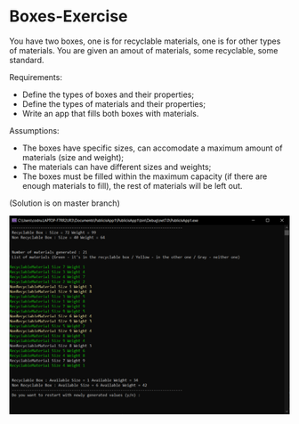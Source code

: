 # Boxes-Exercise

You have two boxes, one is for recyclable materials, one is for other types of materials. You are given an amout of materials, some recyclable, some  standard. 

Requirements:
- Define the types of boxes and their properties;
- Define the types of materials and their properties;
- Write an app that fills both boxes with materials.

Assumptions:
- The boxes have specific sizes, can accomodate a maximum amount of materials (size and weight);
- The materials can have different sizes and weights;
- The boxes must be filled within the maximum capacity (if there are enough materials to fill), the rest of materials will be left out.

(Solution is on master branch)

![alt text](https://github.com/Codrut02/Boxes-Exercise/blob/master/Capture.PNG)
